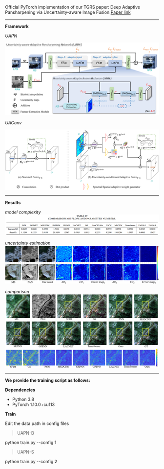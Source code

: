 Official PyTorch implementation of our TGRS paper: Deep Adaptive Pansharpening via Uncertainty-aware Image Fusion.[Paper link](https://ieeexplore.ieee.org/iel7/36/4358825/10106462.pdf)

-------------------------------------------------
**Framework**

*UAPN*

<img src="https://github.com/keviner1/imgs/blob/main/UAPN.png?raw=true" width="600px">

*UAConv*

<img src="https://github.com/keviner1/imgs/blob/main/UAConv.png?raw=true" width="600px">

-------------------------------------------------
**Results**

*model complexity*
<img src="https://github.com/keviner1/imgs/blob/main/UAPN-complexity.png?raw=true">

*uncertainty estimation*
<img src="https://github.com/keviner1/imgs/blob/main/UAPN-uncertaintys.png?raw=true">

*comparison*
<img src="https://github.com/keviner1/imgs/blob/main/UAPN-comp.png?raw=true">

-------------------------------------------------
**We provide the training script as follows:**

**Dependencies**
* Python 3.8
* PyTorch 1.10.0+cu113

**Train**

Edit the data path in config files

> UAPN-B

python train.py --config 1

> UAPN-S

python train.py --config 2
